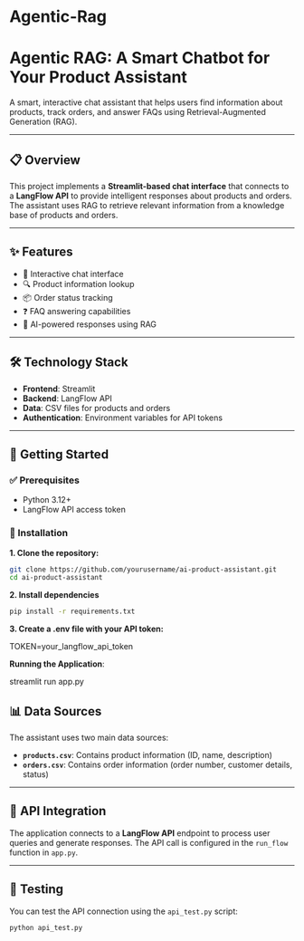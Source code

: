 # Agentic-Rag

# **Agentic RAG:** A Smart Chatbot for Your Product Assistant

A smart, interactive chat assistant that helps users find information about products, track orders, and answer FAQs using Retrieval-Augmented Generation (RAG).

---

## 📋 Overview

This project implements a **Streamlit-based chat interface** that connects to a **LangFlow API** to provide intelligent responses about products and orders. The assistant uses RAG to retrieve relevant information from a knowledge base of products and orders.

---

## ✨ Features

- 💬 Interactive chat interface  
- 🔍 Product information lookup  
- 📦 Order status tracking  
- ❓ FAQ answering capabilities  
- 🤖 AI-powered responses using RAG  

---

## 🛠️ Technology Stack

- **Frontend**: Streamlit  
- **Backend**: LangFlow API  
- **Data**: CSV files for products and orders  
- **Authentication**: Environment variables for API tokens  

---

## 🚀 Getting Started

### ✅ Prerequisites
- Python 3.12+
- LangFlow API access token

### 🔧 Installation

**1. Clone the repository:**
```bash
git clone https://github.com/yourusername/ai-product-assistant.git
cd ai-product-assistant
```

**2. Install dependencies**

```bash
pip install -r requirements.txt
```

**3. Create a .env file with your API token:**

TOKEN=your_langflow_api_token

**Running the Application**:

streamlit run app.py

## 📊 Data Sources

The assistant uses two main data sources:
- **`products.csv`**: Contains product information (ID, name, description)
- **`orders.csv`**: Contains order information (order number, customer details, status)

---

## 🔄 API Integration

The application connects to a **LangFlow API** endpoint to process user queries and generate responses. The API call is configured in the `run_flow` function in `app.py`.

---

## 🧪 Testing

You can test the API connection using the `api_test.py` script:

```bash
python api_test.py
